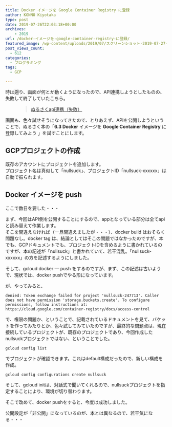 ```yaml
---
title: Docker イメージを Google Container Registry に登録
author: KONNO Kiyotaka
type: post
date: 2019-07-26T22:03:18+00:00
archives:
    - 2019
url: /docker-イメージを-google-container-registry-に登録/
featured_image: /wp-content/uploads/2019/07/スクリーンショット-2019-07-27-7.00.22.png
post_views_count:
  - 612
categories:
  - プログラミング
tags:
  - GCP

---
```

時は遡り、画面が何とか動くようになったので、API連携しようとしたものの、失敗して終了していたこちら。<figure class="wp-block-embed-wordpress wp-block-embed is-type-wp-embed is-provider-programmers-office">

<div class="wp-block-embed__wrapper">
  <blockquote class="wp-embedded-content" data-secret="JK7qpYTtNC">
    <a href="https://www.programmers-office.ml/%e3%81%ac%e3%82%8b%e3%81%95%e3%81%8fapi%e9%80%a3%e6%90%ba%ef%bc%88%e5%a4%b1%e6%95%97%ef%bc%89/">ぬるさくapi連携（失敗）</a>
  </blockquote>
</div></figure> 

画面も、色々試せそうになってきたので、とりあえず、APIを公開しようということで、ぬるさく本の「**6.3 Docker** イメージを **Google Container Registry** に登録してみよう 」を試すことにします。

## GCPプロジェクトの作成

既存のアカウントにプロジェクトを追加します。  
プロジェクト名は真似して「nullsuck」、プロジェクトID「nullsuck-xxxxxx」は自動で振られます。

## **Docker** イメージを **push** 

ここで数日を要した・・・

まず、今回はAPI側を公開することにするので、appとなっている部分は全てapiと読み替えて作業します。  
そこを間違えなければ（一旦間違えましたが・・・）、docker build はおそらく問題なし。docker tag は、結論としてはそこの問題ではなかったのですが、本でも、GCPドキュメントでも、プロジェクトIDを含めるように書かれているのですが、本の記述が「nullsuck」と書かれていて、若干混乱。「nullsuck-xxxxxx」の方を記述するようにしました。

そして、gcloud docker &#8212; push をするのですが、まず、この記述は古いようで、現状では、docker pushでやる形になっています。

が、やってみると、

<pre class="wp-block-code"><code>denied: Token exchange failed for project 'nullsuck-247713'. Caller does not have permission 'storage.buckets.create'. To configure permissions, follow instructions at: https://cloud.google.com/container-registry/docs/access-control</code></pre>

で、権限の問題か、ということで、記載されているドキュメントを見て、バケットを作ってみたりとか、色々試してみていたのですが、最終的な問題点は、現在接続しているプロジェクトが、既存のプロジェクトであり、今回作成したnullsuckプロジェクトではない、ということでした。

<pre class="wp-block-code"><code>gcloud config list</code></pre>

でプロジェクトが確認できます。これはdefault構成だったので、新しい構成を作成。

<pre class="wp-block-code"><code>gcloud config configurations create nullsuck</code></pre>

そして、gcloud initは、対話式で聞いてくれるので、nullsuckプロジェクトを指定することにより、環境が切り替わります。

そこで改めて、docker pushをすると、今度は成功しました。

公開設定が「非公開」になっているのが、本とは異なるので、若干気になる・・・<figure class="wp-block-image">

<img src="https://i0.wp.com/www.programmers-office.ml/wp-content/uploads/2019/07/スクリーンショット-2019-07-27-7.00.22.png?ssl=1" alt="" class="wp-image-3139" srcset="https://i0.wp.com/www.programmers-office.ml/wp-content/uploads/2019/07/スクリーンショット-2019-07-27-7.00.22.png?w=800&ssl=1 800w, https://i0.wp.com/www.programmers-office.ml/wp-content/uploads/2019/07/スクリーンショット-2019-07-27-7.00.22.png?resize=300%2C97&ssl=1 300w, https://i0.wp.com/www.programmers-office.ml/wp-content/uploads/2019/07/スクリーンショット-2019-07-27-7.00.22.png?resize=768%2C248&ssl=1 768w" sizes="(max-width: 800px) 100vw, 800px" data-recalc-dims="1" /> </figure>